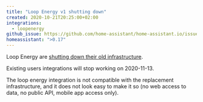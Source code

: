 ```yaml
---
title: "Loop Energy v1 shutting down"
created: 2020-10-21T20:25:00+02:00
integrations:
  - loopenergy
github_issue: https://github.com/home-assistant/home-assistant.io/issues/15345
homeassistant: ">0.17"
---
```


Loop Energy are [shutting down their old infrastructure](https://email.loop.homes/action-required-how-to-claim-your-free-loop-upgrade-1).

Existing users integrations will stop working on 2020-11-13.

The loop energy integration is not compatible with the replacement infrastructure, and it does not look easy to make it so (no web access to data, no public API, mobile app access only).
